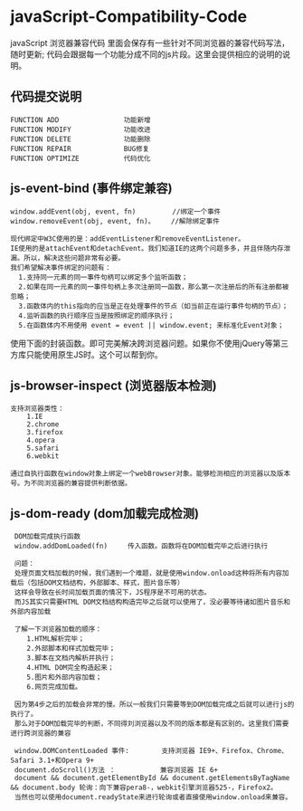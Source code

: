 # javaScript-Compatibility-Code
javaScript 浏览器兼容代码
里面会保存有一些针对不同浏览器的兼容代码写法，随时更新;
代码会跟据每一个功能分成不同的js片段。这里会提供相应的说明的说明。

## 代码提交说明
    FUNCTION ADD		        功能新增
    FUNCTION MODIFY		        功能改进
    FUNCTION DELETE		        功能删除
    FUNCTION REPAIR		        BUG修复
    FUNCTION OPTIMIZE           代码优化
    
## js-event-bind (事件绑定兼容)
    window.addEvent(obj, event, fn)         //绑定一个事件
    window.removeEvent(obj, event, fn)。    //解除绑定事件
    
    现代绑定中W3C使用的是：addEventListener和removeEventListener。
    IE使用的是attachEvent和detachEvent。我们知道IE的这两个问题多多，并且伴随内存泄漏。所以，解决这些问题非常有必要。
    我们希望解决事件绑定的问题有：
      1.支持同一元素的同一事件句柄可以绑定多个监听函数；
      2.如果在同一元素的同一事件句柄上多次注册同一函数，那么第一次注册后的所有注册都被忽略；
      3.函数体内的this指向的应当是正在处理事件的节点（如当前正在运行事件句柄的节点）；
      4.监听函数的执行顺序应当是按照绑定的顺序执行；
      5.在函数体内不用使用 event = event || window.event; 来标准化Event对象；
   使用下面的封装函数。即可完美解决跨浏览器问题。如果你不使用jQuery等第三方库只能使用原生JS时。这个可以帮到你。
    
## js-browser-inspect (浏览器版本检测)
    支持浏览器类性：
        1.IE 
        2.chrome
        3.firefox
        4.opera
        5.safari
        6.webkit
   
    通过自执行函数在window对象上绑定一个webBrowser对象。能够检测相应的浏览器以及版本号。为不同浏览器的兼容提供判断依据。
    
## js-dom-ready   (dom加载完成检测)
    
     DOM加载完成执行函数
     window.addDomLoaded(fn)     传入函数。函数将在DOM加载完毕之后进行执行
    
     问题：
     处理页面文档加载的时候，我们遇到一个难题，就是使用window.onload这种将所有内容加载后（包括DOM文档结构，外部脚本、样式，图片音乐等）
     这样会导致在长时间加载页面的情况下，JS程序是不可用的状态。
     而JS其实只需要HTML DOM文档结构构造完毕之后就可以使用了，没必要等待诸如图片音乐和外部内容加载
    
     了解一下浏览器加载的顺序：
        1.HTML解析完毕；
        2.外部脚本和样式加载完毕；
        3.脚本在文档内解析并执行；
        4.HTML DOM完全构造起来；
        5.图片和外部内容加载；
        6.网页完成加载。
     
     因为第4步之后的加载会非常的慢。所以一般我们只需要等到DOM加载完成之后就可以进行js的执行了。
     那么对于DOM加载完毕的判断，不同得刘浏览器以及不同的版本都是有区别的。这里我们需要进行跨浏览器的兼容
     
     window.DOMContentLoaded 事件:        支持浏览器 IE9+、Firefox、Chrome、Safari 3.1+和Opera 9+
     document.doScroll()方法 ：           兼容浏览器 IE 6+
     document && document.getElementById && document.getElementsByTagName && document.body 轮询：向下兼容pera8-，webkit引擎浏览器525-，Firefox2。
     当然也可以使用document.readyState来进行轮询或者直接使用window.onload来兼容。